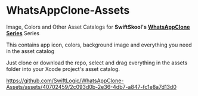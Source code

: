 # WhatsAppClone-Assets
Image, Colors and Other Asset Catalogs for **SwiftSkool's** [**WhatsAppClone Series**](https://youtube.com/playlist?list=PLpOMyrbvDL0dcXlDsiitj2RITp5n9VMyx&si=hG5gdpDsZ6tltA6F) Series

This contains app icon, colors, background image and everything you need in the asset catalog

Just clone or download the repo, select and drag everything in the assets folder into your Xcode project's asset catalog.




https://github.com/SwiftLogic/WhatsAppClone-Assets/assets/40702459/2c093d0b-2e36-4db7-a847-fc1e8a7d13d0

